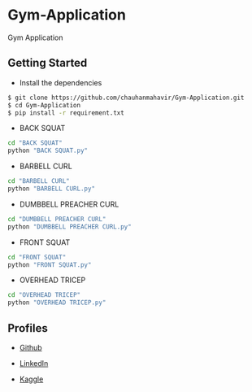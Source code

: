 # Gym-Application
Gym Application

## Getting Started

* Install the dependencies

```bash
$ git clone https://github.com/chauhanmahavir/Gym-Application.git
$ cd Gym-Application
$ pip install -r requirement.txt
```

* BACK SQUAT
```bash 
cd "BACK SQUAT"
python "BACK SQUAT.py"
```

* BARBELL CURL
```bash 
cd "BARBELL CURL"
python "BARBELL CURL.py"
```

* DUMBBELL PREACHER CURL
```bash 
cd "DUMBBELL PREACHER CURL"
python "DUMBBELL PREACHER CURL.py"
```

* FRONT SQUAT
```bash 
cd "FRONT SQUAT"
python "FRONT SQUAT.py"
```

* OVERHEAD TRICEP
```bash 
cd "OVERHEAD TRICEP"
python "OVERHEAD TRICEP.py"
```

## Profiles

* [Github](https://github.com/chauhanmahavir)

* [LinkedIn](https://www.linkedin.com/in/chauhan-mahaveer-13674b157)

* [Kaggle](https://www.kaggle.com/mahaveerchauhan)
